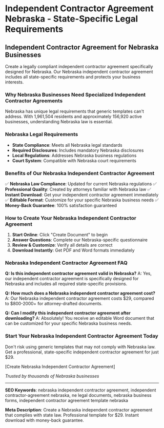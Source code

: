 # Independent Contractor Agreement Nebraska - State-Specific Legal Requirements

## Independent Contractor Agreement for Nebraska Businesses

Create a legally compliant independent contractor agreement specifically designed for Nebraska. Our Nebraska independent contractor agreement includes all state-specific requirements and protects your business interests.

### Why Nebraska Businesses Need Specialized Independent Contractor Agreements

Nebraska has unique legal requirements that generic templates can't address. With 1,961,504 residents and approximately 156,920 active businesses, understanding Nebraska law is essential.

### Nebraska Legal Requirements

- **State Compliance**: Meets all Nebraska legal standards
- **Required Disclosures**: Includes mandatory Nebraska disclosures
- **Local Regulations**: Addresses Nebraska business regulations
- **Court System**: Compatible with Nebraska court requirements

### Benefits of Our Nebraska Independent Contractor Agreement

✅ **Nebraska Law Compliance**: Updated for current Nebraska regulations
✅ **Professional Quality**: Created by attorneys familiar with Nebraska law
✅ **Instant Download**: Get your independent contractor agreement immediately
✅ **Editable Format**: Customize for your specific Nebraska business needs
✅ **Money-Back Guarantee**: 100% satisfaction guaranteed

### How to Create Your Nebraska Independent Contractor Agreement

1. **Start Online**: Click "Create Document" to begin
2. **Answer Questions**: Complete our Nebraska-specific questionnaire
3. **Review & Customize**: Verify all details are correct
4. **Download Instantly**: Get PDF and Word formats immediately

### Nebraska Independent Contractor Agreement FAQ

**Q: Is this independent contractor agreement valid in Nebraska?**
A: Yes, our independent contractor agreement is specifically designed for Nebraska and includes all required state-specific provisions.

**Q: How much does a Nebraska independent contractor agreement cost?**
A: Our Nebraska independent contractor agreement costs $29, compared to $800-2000+ for attorney-drafted documents.

**Q: Can I modify this independent contractor agreement after downloading?**
A: Absolutely! You receive an editable Word document that can be customized for your specific Nebraska business needs.

### Start Your Nebraska Independent Contractor Agreement Today

Don't risk using generic templates that may not comply with Nebraska law. Get a professional, state-specific independent contractor agreement for just $29.

[Create Nebraska Independent Contractor Agreement]

*Trusted by thousands of Nebraska businesses*

---

**SEO Keywords**: nebraska independent contractor agreement, independent contractor-agreement nebraska, ne legal documents, nebraska business forms, independent contractor agreement template nebraska

**Meta Description**: Create a Nebraska independent contractor agreement that complies with state law. Professional template for $29. Instant download with money-back guarantee.
